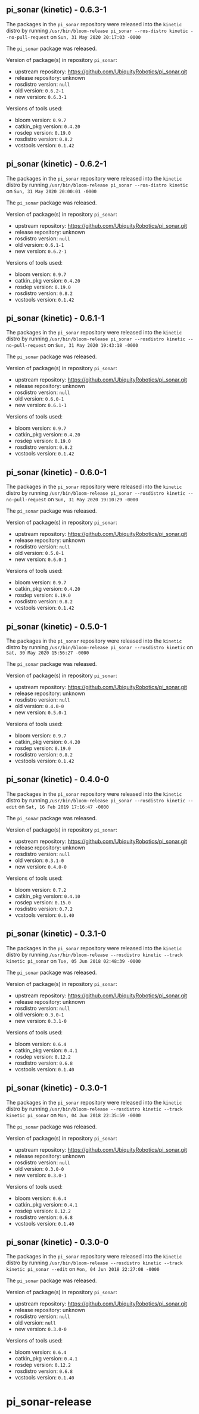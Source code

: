 ## pi_sonar (kinetic) - 0.6.3-1

The packages in the `pi_sonar` repository were released into the `kinetic` distro by running `/usr/bin/bloom-release pi_sonar --ros-distro kinetic --no-pull-request` on `Sun, 31 May 2020 20:17:03 -0000`

The `pi_sonar` package was released.

Version of package(s) in repository `pi_sonar`:

- upstream repository: https://github.com/UbiquityRobotics/pi_sonar.git
- release repository: unknown
- rosdistro version: `null`
- old version: `0.6.2-1`
- new version: `0.6.3-1`

Versions of tools used:

- bloom version: `0.9.7`
- catkin_pkg version: `0.4.20`
- rosdep version: `0.19.0`
- rosdistro version: `0.8.2`
- vcstools version: `0.1.42`


## pi_sonar (kinetic) - 0.6.2-1

The packages in the `pi_sonar` repository were released into the `kinetic` distro by running `/usr/bin/bloom-release pi_sonar --ros-distro kinetic` on `Sun, 31 May 2020 20:00:01 -0000`

The `pi_sonar` package was released.

Version of package(s) in repository `pi_sonar`:

- upstream repository: https://github.com/UbiquityRobotics/pi_sonar.git
- release repository: unknown
- rosdistro version: `null`
- old version: `0.6.1-1`
- new version: `0.6.2-1`

Versions of tools used:

- bloom version: `0.9.7`
- catkin_pkg version: `0.4.20`
- rosdep version: `0.19.0`
- rosdistro version: `0.8.2`
- vcstools version: `0.1.42`


## pi_sonar (kinetic) - 0.6.1-1

The packages in the `pi_sonar` repository were released into the `kinetic` distro by running `/usr/bin/bloom-release pi_sonar --rosdistro kinetic --no-pull-request` on `Sun, 31 May 2020 19:43:18 -0000`

The `pi_sonar` package was released.

Version of package(s) in repository `pi_sonar`:

- upstream repository: https://github.com/UbiquityRobotics/pi_sonar.git
- release repository: unknown
- rosdistro version: `null`
- old version: `0.6.0-1`
- new version: `0.6.1-1`

Versions of tools used:

- bloom version: `0.9.7`
- catkin_pkg version: `0.4.20`
- rosdep version: `0.19.0`
- rosdistro version: `0.8.2`
- vcstools version: `0.1.42`


## pi_sonar (kinetic) - 0.6.0-1

The packages in the `pi_sonar` repository were released into the `kinetic` distro by running `/usr/bin/bloom-release pi_sonar --rosdistro kinetic --no-pull-request` on `Sun, 31 May 2020 19:10:29 -0000`

The `pi_sonar` package was released.

Version of package(s) in repository `pi_sonar`:

- upstream repository: https://github.com/UbiquityRobotics/pi_sonar.git
- release repository: unknown
- rosdistro version: `null`
- old version: `0.5.0-1`
- new version: `0.6.0-1`

Versions of tools used:

- bloom version: `0.9.7`
- catkin_pkg version: `0.4.20`
- rosdep version: `0.19.0`
- rosdistro version: `0.8.2`
- vcstools version: `0.1.42`


## pi_sonar (kinetic) - 0.5.0-1

The packages in the `pi_sonar` repository were released into the `kinetic` distro by running `/usr/bin/bloom-release pi_sonar --rosdistro kinetic` on `Sat, 30 May 2020 15:56:27 -0000`

The `pi_sonar` package was released.

Version of package(s) in repository `pi_sonar`:

- upstream repository: https://github.com/UbiquityRobotics/pi_sonar.git
- release repository: unknown
- rosdistro version: `null`
- old version: `0.4.0-0`
- new version: `0.5.0-1`

Versions of tools used:

- bloom version: `0.9.7`
- catkin_pkg version: `0.4.20`
- rosdep version: `0.19.0`
- rosdistro version: `0.8.2`
- vcstools version: `0.1.42`


## pi_sonar (kinetic) - 0.4.0-0

The packages in the `pi_sonar` repository were released into the `kinetic` distro by running `/usr/bin/bloom-release pi_sonar --rosdistro kinetic --edit` on `Sat, 16 Feb 2019 17:16:47 -0000`

The `pi_sonar` package was released.

Version of package(s) in repository `pi_sonar`:

- upstream repository: https://github.com/UbiquityRobotics/pi_sonar.git
- release repository: unknown
- rosdistro version: `null`
- old version: `0.3.1-0`
- new version: `0.4.0-0`

Versions of tools used:

- bloom version: `0.7.2`
- catkin_pkg version: `0.4.10`
- rosdep version: `0.15.0`
- rosdistro version: `0.7.2`
- vcstools version: `0.1.40`


## pi_sonar (kinetic) - 0.3.1-0

The packages in the `pi_sonar` repository were released into the `kinetic` distro by running `/usr/bin/bloom-release --rosdistro kinetic --track kinetic pi_sonar` on `Tue, 05 Jun 2018 02:48:39 -0000`

The `pi_sonar` package was released.

Version of package(s) in repository `pi_sonar`:

- upstream repository: https://github.com/UbiquityRobotics/pi_sonar.git
- release repository: unknown
- rosdistro version: `null`
- old version: `0.3.0-1`
- new version: `0.3.1-0`

Versions of tools used:

- bloom version: `0.6.4`
- catkin_pkg version: `0.4.1`
- rosdep version: `0.12.2`
- rosdistro version: `0.6.8`
- vcstools version: `0.1.40`


## pi_sonar (kinetic) - 0.3.0-1

The packages in the `pi_sonar` repository were released into the `kinetic` distro by running `/usr/bin/bloom-release --rosdistro kinetic --track kinetic pi_sonar` on `Mon, 04 Jun 2018 22:35:59 -0000`

The `pi_sonar` package was released.

Version of package(s) in repository `pi_sonar`:

- upstream repository: https://github.com/UbiquityRobotics/pi_sonar.git
- release repository: unknown
- rosdistro version: `null`
- old version: `0.3.0-0`
- new version: `0.3.0-1`

Versions of tools used:

- bloom version: `0.6.4`
- catkin_pkg version: `0.4.1`
- rosdep version: `0.12.2`
- rosdistro version: `0.6.8`
- vcstools version: `0.1.40`


## pi_sonar (kinetic) - 0.3.0-0

The packages in the `pi_sonar` repository were released into the `kinetic` distro by running `/usr/bin/bloom-release --rosdistro kinetic --track kinetic pi_sonar --edit` on `Mon, 04 Jun 2018 22:27:08 -0000`

The `pi_sonar` package was released.

Version of package(s) in repository `pi_sonar`:

- upstream repository: https://github.com/UbiquityRobotics/pi_sonar.git
- release repository: unknown
- rosdistro version: `null`
- old version: `null`
- new version: `0.3.0-0`

Versions of tools used:

- bloom version: `0.6.4`
- catkin_pkg version: `0.4.1`
- rosdep version: `0.12.2`
- rosdistro version: `0.6.8`
- vcstools version: `0.1.40`


# pi_sonar-release